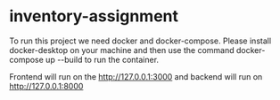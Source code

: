 # inventory-assignment

To run this project we need docker and docker-compose. Please install docker-desktop on your machine and then use the command docker-compose up --build to run the container.

Frontend will run on the http://127.0.0.1:3000 and backend will run on http://127.0.0.1:8000
